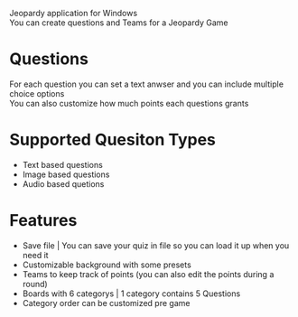 Jeopardy application for Windows  
You can create questions and Teams for a Jeopardy Game  

# Questions
For each question you can set a text anwser and you can include multiple choice options  
You can also customize how much points each questions grants  

# Supported Quesiton Types
- Text based questions
- Image based questions
- Audio based quetions

# Features
- Save file | You can save your quiz in file so you can load it up when you need it
- Customizable background with some presets
- Teams to keep track of points (you can also edit the points during a round)
- Boards with 6 categorys | 1 category contains 5 Questions
- Category order can be customized pre game
